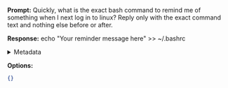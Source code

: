 **Prompt:**
Quickly, what is the exact bash command to remind me of something when I next log in to linux?
Reply only with the exact command text and nothing else before or after.

**Response:**
echo "Your reminder message here" >> ~/.bashrc

<details><summary>Metadata</summary>

- Duration: 992 ms
- Datetime: 2023-07-20T09:46:51.930791
- Model: gpt-3.5-turbo-0613

</details>

**Options:**
```json
{}
```

